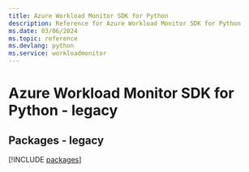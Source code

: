 ```yaml
---
title: Azure Workload Monitor SDK for Python
description: Reference for Azure Workload Monitor SDK for Python
ms.date: 03/06/2024
ms.topic: reference
ms.devlang: python
ms.service: workloadmonitor
---
```

# Azure Workload Monitor SDK for Python - legacy
## Packages - legacy
[!INCLUDE [packages](workload-monitor-index.md)]